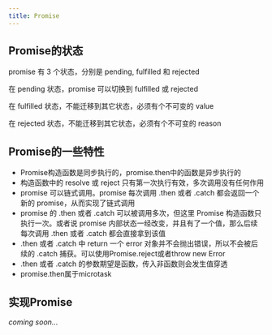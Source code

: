 ```yaml
---
title: Promise
---
```


## Promise的状态

promise 有 3 个状态，分别是 pending, fulfilled 和 rejected

在 pending 状态，promise 可以切换到 fulfilled 或 rejected

在 fulfilled 状态，不能迁移到其它状态，必须有个不可变的 value

在 rejected 状态，不能迁移到其它状态，必须有个不可变的 reason

## Promise的一些特性

- Promise构造函数是同步执行的，promise.then中的函数是异步执行的
- 构造函数中的 resolve 或 reject 只有第一次执行有效，多次调用没有任何作用
- promise 可以链式调用。promise 每次调用 .then 或者 .catch 都会返回一个新的 promise，从而实现了链式调用
- promise 的 .then 或者 .catch 可以被调用多次，但这里 Promise 构造函数只执行一次。或者说 promise 内部状态一经改变，并且有了一个值，那么后续每次调用 .then 或者 .catch 都会直接拿到该值
- .then 或者 .catch 中 return 一个 error 对象并不会抛出错误，所以不会被后续的 .catch 捕获。可以使用Promise.reject或者throw new Error
- .then 或者 .catch 的参数期望是函数，传入非函数则会发生值穿透
- promise.then属于microtask


## 实现Promise
_coming soon..._
